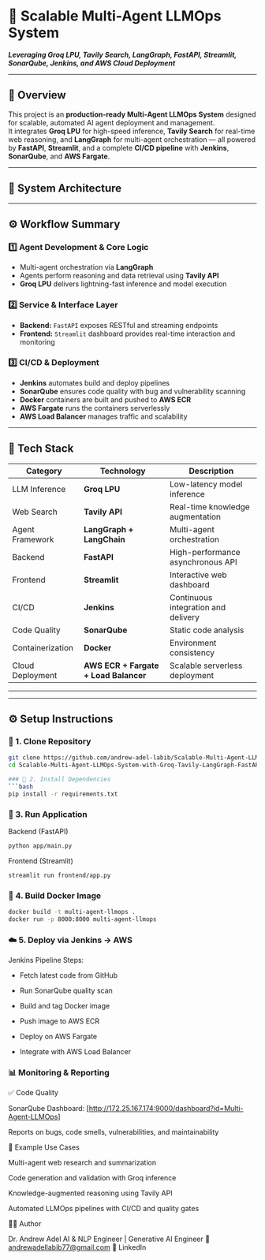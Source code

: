 # 🚀 Scalable Multi-Agent LLMOps System  
**_Leveraging Groq LPU, Tavily Search, LangGraph, FastAPI, Streamlit, SonarQube, Jenkins, and AWS Cloud Deployment_**

---

## 📘 Overview
This project is an **production-ready Multi-Agent LLMOps System** designed for scalable, automated AI agent deployment and management.  
It integrates **Groq LPU** for high-speed inference, **Tavily Search** for real-time web reasoning, and **LangGraph** for multi-agent orchestration — all powered by **FastAPI**, **Streamlit**, and a complete **CI/CD pipeline** with **Jenkins**, **SonarQube**, and **AWS Fargate**.

---

## 🧠 System Architecture


---

## ⚙️ Workflow Summary

### 1️⃣ Agent Development & Core Logic
- Multi-agent orchestration via **LangGraph**
- Agents perform reasoning and data retrieval using **Tavily API**
- **Groq LPU** delivers lightning-fast inference and model execution

### 2️⃣ Service & Interface Layer
- **Backend:** `FastAPI` exposes RESTful and streaming endpoints
- **Frontend:** `Streamlit` dashboard provides real-time interaction and monitoring

### 3️⃣ CI/CD & Deployment
- **Jenkins** automates build and deploy pipelines
- **SonarQube** ensures code quality with bug and vulnerability scanning
- **Docker** containers are built and pushed to **AWS ECR**
- **AWS Fargate** runs the containers serverlessly
- **AWS Load Balancer** manages traffic and scalability

---

## 🧰 Tech Stack

| Category | Technology | Description |
|-----------|-------------|-------------|
| LLM Inference | **Groq LPU** | Low-latency model inference |
| Web Search | **Tavily API** | Real-time knowledge augmentation |
| Agent Framework | **LangGraph + LangChain** | Multi-agent orchestration |
| Backend | **FastAPI** | High-performance asynchronous API |
| Frontend | **Streamlit** | Interactive web dashboard |
| CI/CD | **Jenkins** | Continuous integration and delivery |
| Code Quality | **SonarQube** | Static code analysis |
| Containerization | **Docker** | Environment consistency |
| Cloud Deployment | **AWS ECR + Fargate + Load Balancer** | Scalable serverless deployment |

---


---

## ⚙️ Setup Instructions

### 🧱 1. Clone Repository
```bash
git clone https://github.com/andrew-adel-labib/Scalable-Multi-Agent-LLMOps-System-with-Groq-Tavily-LangGraph-FastAPI-Streamlit-CICD-AWS-Deployment.git
cd Scalable-Multi-Agent-LLMOps-System-with-Groq-Tavily-LangGraph-FastAPI-Streamlit-CICD-AWS-Deployment

### 🐍 2. Install Dependencies
```bash
pip install -r requirements.txt
```
### 🧩 3. Run Application
Backend (FastAPI)
```bash
python app/main.py
```
Frontend (Streamlit)
```bash
streamlit run frontend/app.py
```

### 🐳 4. Build Docker Image
```bash
docker build -t multi-agent-llmops .
docker run -p 8000:8000 multi-agent-llmops
```

### ☁️ 5. Deploy via Jenkins → AWS

Jenkins Pipeline Steps:

- Fetch latest code from GitHub

- Run SonarQube quality scan

- Build and tag Docker image

- Push image to AWS ECR

- Deploy on AWS Fargate

- Integrate with AWS Load Balancer

### 📊 Monitoring & Reporting
✅ Code Quality

SonarQube Dashboard: [http://172.25.167.174:9000/dashboard?id=Multi-Agent-LLMOps]

Reports on bugs, code smells, vulnerabilities, and maintainability

🧠 Example Use Cases

Multi-agent web research and summarization

Code generation and validation with Groq inference

Knowledge-augmented reasoning using Tavily API

Automated LLMOps pipelines with CI/CD and quality gates

👨‍💻 Author

Dr. Andrew Adel
AI & NLP Engineer | Generative AI Engineer
📧 andrewadellabib77@gmail.com
🔗 LinkedIn
